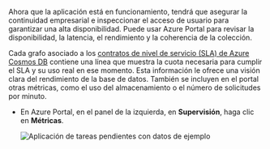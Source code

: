 Ahora que la aplicación está en funcionamiento, tendrá que asegurar la continuidad empresarial e inspeccionar el acceso de usuario para garantizar una alta disponibilidad. Puede usar Azure Portal para revisar la disponibilidad, la latencia, el rendimiento y la coherencia de la colección. 

Cada grafo asociado a los [contratos de nivel de servicio (SLA) de Azure Cosmos DB](https://azure.microsoft.com/support/legal/sla/cosmos-db/) contiene una línea que muestra la cuota necesaria para cumplir el SLA y su uso real en ese momento. Esta información le ofrece una visión clara del rendimiento de la base de datos. También se incluyen en el portal otras métricas, como el uso del almacenamiento o el número de solicitudes por minuto.

* En Azure Portal, en el panel de la izquierda, en **Supervisión**, haga clic en **Métricas**.

   ![Aplicación de tareas pendientes con datos de ejemplo](./media/cosmos-db-tutorial-review-slas/azure-cosmosdb-portal-metrics-slas.png)